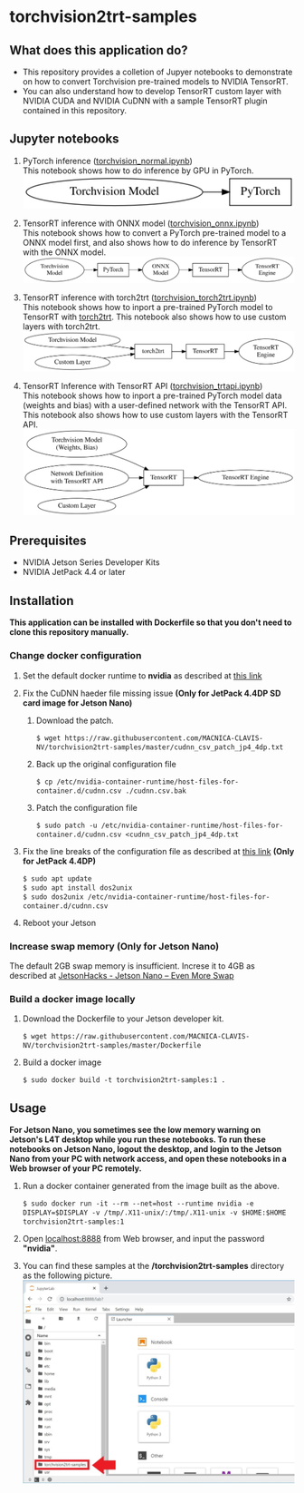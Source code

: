 # torchvision2trt-samples

## What does this application do?
- This repository provides a colletion of Jupyer notebooks to demonstrate on how to convert Torchvision pre-trained models to NVIDIA TensorRT.
- You can also understand how to develop TensorRT custom layer with NVIDIA CUDA and NVIDIA CuDNN with a sample TensorRT plugin contained in this repository.

## Jupyter notebooks

1. PyTorch inference \([torchvision_normal.ipynb](./torchvision_normal.ipynb)\)  
    This notebook shows how to do inference by GPU in PyTorch.  
    ![](./doc/torchvision-normal.svg)

1. TensorRT inference with ONNX model \([torchvision_onnx.ipynb](./torchvision_onnx.ipynb)\)  
    This notebook shows how to convert a PyTorch pre-trained model to a ONNX model first, and also shows how to do inference by TensorRT with the ONNX model.  
    ![](./doc/torchvision-onnx.svg)

1. TensorRT inference with torch2trt \([torchvision_torch2trt.ipynb](./torchvision_torch2trt.ipynb)\)  
    This notebook shows how to inport a pre-trained PyTorch model to TensorRT with [torch2trt](https://github.com/NVIDIA-AI-IOT/torch2trt). This notebook also shows how to use custom layers with torch2trt.  
    ![](./doc/torchvision-torch2trt.svg)

1. TensorRT Inference with TensorRT API \([torchvision_trtapi.ipynb](./torchvision_trtapi.ipynb)\)  
    This notebook  shows how to inport a pre-trained PyTorch model data (weights and bias) with a user-defined network with the TensorRT API. This notebook also shows how to use custom layers with the TensorRT API.  
    ![](./doc/torchvision-trtapi.svg)

## Prerequisites
- NVIDIA Jetson Series Developer Kits
- NVIDIA JetPack 4.4 or later

## Installation

**This application can be installed with Dockerfile so that you don't need to clone this repository manually.**

### Change docker configuration

1. Set the default docker runtime to **nvidia** as described at [this link](https://github.com/dusty-nv/jetson-containers#docker-default-runtime)
1. Fix the CuDNN haeder file missing issue **(Only for JetPack 4.4DP SD card image for Jetson Nano)**
    1. Download the patch.
        ```
        $ wget https://raw.githubusercontent.com/MACNICA-CLAVIS-NV/torchvision2trt-samples/master/cudnn_csv_patch_jp4_4dp.txt
        ```
    1. Back up the original configuration file
        ```
        $ cp /etc/nvidia-container-runtime/host-files-for-container.d/cudnn.csv ./cudnn.csv.bak
        ```
    1. Patch the configuration file
        ```
        $ sudo patch -u /etc/nvidia-container-runtime/host-files-for-container.d/cudnn.csv <cudnn_csv_patch_jp4_4dp.txt
        ``` 
1. Fix the line breaks of the configuration file as described at [this link](https://github.com/dusty-nv/jetson-containers/issues/3#issuecomment-638541303)  **(Only for JetPack 4.4DP)**
    ```
    $ sudo apt update
    $ sudo apt install dos2unix
    $ sudo dos2unix /etc/nvidia-container-runtime/host-files-for-container.d/cudnn.csv
    ```

1. Reboot your Jetson

### Increase swap memory **(Only for Jetson Nano)**

The default 2GB swap memory is insufficient. Increse it to 4GB as described at [JetsonHacks - Jetson Nano – Even More Swap](https://www.jetsonhacks.com/2019/11/28/jetson-nano-even-more-swap/)

### Build a docker image locally

1. Download the Dockerfile to your Jetson developer kit.
    ```
    $ wget https://raw.githubusercontent.com/MACNICA-CLAVIS-NV/torchvision2trt-samples/master/Dockerfile
    ```
1. Build a docker image
    ```
    $ sudo docker build -t torchvision2trt-samples:1 .
    ```

## Usage

**For Jetson Nano, you sometimes see the low memory warning on Jetson's L4T desktop while you run these notebooks. To run these notebooks on Jetson Nano, logout the desktop, and login to the Jetson Nano from your PC with network access, and open these notebooks in a Web browser of your PC remotely.**

1. Run a docker container generated from the image built as the above.
    ```
    $ sudo docker run -it --rm --net=host --runtime nvidia -e DISPLAY=$DISPLAY -v /tmp/.X11-unix/:/tmp/.X11-unix -v $HOME:$HOME torchvision2trt-samples:1
    ```
1. Open [localhost:8888](http://localhost:8888) from Web browser, and input the password **"nvidia"**.

1. You can find these samples at the **/torchvision2trt-samples** directory as the following picture.
![Screenshot1](./doc/screenshot.jpg)
